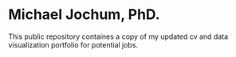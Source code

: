 # Michael Jochum, PhD.
This public repository containes a copy of my updated cv and data visualization portfolio for potential jobs.
